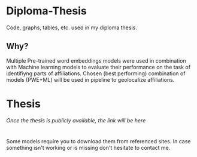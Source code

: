 # Diploma-Thesis
Code, graphs, tables, etc. used in my diploma thesis.

## Why?
Multiple Pre-trained word embeddings models were used in combination with Machine learning models to evaluate their performance on the task of identifiyng parts of affiliations.
Chosen (best performing) combination of models (PWE+ML) will be used in pipeline to geolocalize affiliations.

# Thesis
*Once the thesis is publicly available, the link will be here*


#
Some models require you to download them from referenced sites.
In case something isn't working or is missing don't hesitate to contact me.
